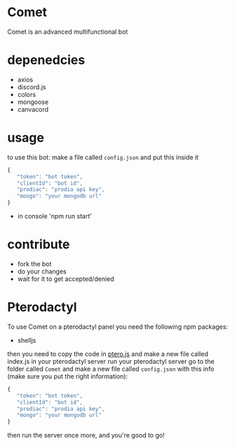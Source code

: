 # Comet
Comet is an advanced multifunctional bot
# depenedcies
- axios
- discord.js
- colors
- mongoose
- canvacord
# usage
to use this bot:
make a file called `config.json` and put this inside it
```js
{
   "token": "bot token",
   "clientId": "bot id",
   "prodiac": "prodia api key",
   "mongo": "your mongodb url"
}
```
- in console 'npm run start'
# contribute
- fork the bot
- do your changes
- wait for it to get accepted/denied
# Pterodactyl
To use Comet on a pterodactyl panel you need the following npm packages:
- shelljs

then you need to copy the code in [ptero.js](https://github.com/SkyOPG/Comet/blob/main/ptero.js) and make a new file called index.js in your pterodactyl server
run your pterodactyl server
go to the folder called `Comet` and make a new file called `config.json` with this info (make sure you put the right information):
```js
{
   "token": "bot token",
   "clientId": "bot id",
   "prodiac": "prodia api key",
   "mongo": "your mongodb url"
}
```
then run the server once more, and you're good to go!
